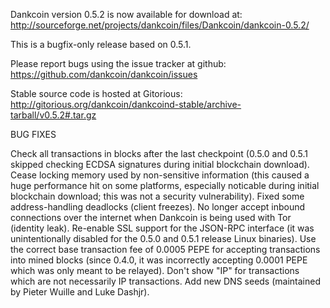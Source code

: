 Dankcoin version 0.5.2 is now available for download at:
http://sourceforge.net/projects/dankcoin/files/Dankcoin/dankcoin-0.5.2/

This is a bugfix-only release based on 0.5.1.

Please report bugs using the issue tracker at github:
https://github.com/dankcoin/dankcoin/issues

Stable source code is hosted at Gitorious:
http://gitorious.org/dankcoin/dankcoind-stable/archive-tarball/v0.5.2#.tar.gz

BUG FIXES

Check all transactions in blocks after the last checkpoint (0.5.0 and 0.5.1 skipped checking ECDSA signatures during initial blockchain download).
Cease locking memory used by non-sensitive information (this caused a huge performance hit on some platforms, especially noticable during initial blockchain download; this was
not a security vulnerability).
Fixed some address-handling deadlocks (client freezes).
No longer accept inbound connections over the internet when Dankcoin is being used with Tor (identity leak).
Re-enable SSL support for the JSON-RPC interface (it was unintentionally disabled for the 0.5.0 and 0.5.1 release Linux binaries).
Use the correct base transaction fee of 0.0005 PEPE for accepting transactions into mined blocks (since 0.4.0, it was incorrectly accepting 0.0001 PEPE which was only meant to be relayed).
Don't show "IP" for transactions which are not necessarily IP transactions.
Add new DNS seeds (maintained by Pieter Wuille and Luke Dashjr).
